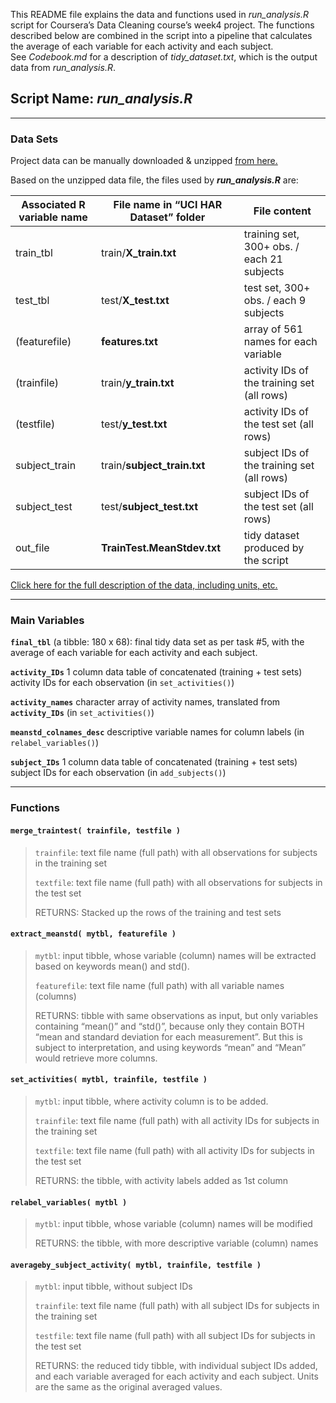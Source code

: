 This README file explains the data and functions used in
*run_analysis.R* script for Coursera’s Data Cleaning course’s week4
project. The functions described below are combined in the script into a
pipeline that calculates the average of each variable for each activity
and each subject.  
See *Codebook.md* for a description of *tidy_dataset.txt*, which is the output 
data from *run_analysis.R*.


## **Script Name:** *run_analysis.R*

------------------------------------------------------------------------

### Data Sets

Project data can be manually downloaded & unzipped
<a href="https://d396qusza40orc.cloudfront.net/getdata%2Fprojectfiles%2FUCI%20HAR%20Dataset.zip" class="uri">from here.</a>

Based on the unzipped data file, the files used by ***run_analysis.R***
are:

| Associated R variable name | File name in “UCI HAR Dataset” folder | File content                                |
|----------------------------|---------------------------------------|---------------------------------------------|
| train_tbl                  | train/**X_train.txt**                 | training set, 300+ obs. / each 21 subjects  |
| test_tbl                   | test/**X_test.txt**                   | test set, 300+ obs. / each 9 subjects       |
| (featurefile)              | **features.txt**                      | array of 561 names for each variable        |
| (trainfile)                | train/**y_train.txt**                 | activity IDs of the training set (all rows) |
| (testfile)                 | test/**y_test.txt**                   | activity IDs of the test set (all rows)     |
| subject_train              | train/**subject_train.txt**           | subject IDs of the training set (all rows)  |
| subject_test               | test/**subject_test.txt**             | subject IDs of the test set (all rows)      |
| out_file                   | **TrainTest.MeanStdev.txt**           | tidy dataset produced by the script         |

<a href="http://archive.ics.uci.edu/ml/datasets/Human+Activity+Recognition+Using+Smartphones" class="uri">Click here for the full description of the data, including units, etc.</a>

------------------------------------------------------------------------

### Main Variables

**`final_tbl`** (a tibble: 180 x 68): final tidy data set as per task
\#5, with the average of each variable for each activity and each
subject.

**`activity_IDs`** 1 column data table of concatenated (training + test
sets) activity IDs for each observation (in `set_activities()`)

**`activity_names`** character array of activity names, translated from
**`activity_IDs`** (in `set_activities()`)

**`meanstd_colnames_desc`** descriptive variable names for column labels
(in `relabel_variables()`)

**`subject_IDs`** 1 column data table of concatenated (training + test
sets) subject IDs for each observation (in `add_subjects()`)

------------------------------------------------------------------------

### Functions

#### `merge_traintest( trainfile, testfile )`

> `trainfile`: text file name (full path) with all observations for
> subjects in the training set
>
> `textfile`: text file name (full path) with all observations for
> subjects in the test set
>
> RETURNS: Stacked up the rows of the training and test sets

#### `extract_meanstd( mytbl, featurefile )`

> `mytbl`: input tibble, whose variable (column) names will be extracted
> based on keywords mean() and std().
>
> `featurefile`: text file name (full path) with all variable names
> (columns)
>
> RETURNS: tibble with same observations as input, but only variables
> containing “mean()” and “std()”, because only they contain BOTH “mean
> and standard deviation for each measurement”. But this is subject to
> interpretation, and using keywords “mean” and “Mean” would retrieve
> more columns.

#### `set_activities( mytbl, trainfile, testfile )`

> `mytbl`: input tibble, where activity column is to be added.
>
> `trainfile`: text file name (full path) with all activity IDs for
> subjects in the training set
>
> `textfile`: text file name (full path) with all activity IDs for
> subjects in the test set
>
> RETURNS: the tibble, with activity labels added as 1st column

#### `relabel_variables( mytbl )`

> `mytbl`: input tibble, whose variable (column) names will be modified
>
> RETURNS: the tibble, with more descriptive variable (column) names

#### `averageby_subject_activity( mytbl, trainfile, testfile )`

> `mytbl`: input tibble, without subject IDs
>
> `trainfile`: text file name (full path) with all subject IDs for
> subjects in the training set
>
> `testfile`: text file name (full path) with all subject IDs for
> subjects in the test set
>
> RETURNS: the reduced tidy tibble, with individual subject IDs added,
> and each variable averaged for each activity and each subject. Units
> are the same as the original averaged values.
